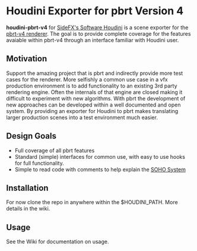 Houdini Exporter for pbrt Version 4
===================================

**houdini-pbrt-v4** for [SideFX's Software Houdini](http://www.sidefx.com) is a scene exporter for the
[pbrt-v4 renderer](http://pbrt.org/). The goal is to provide complete coverage for the features avaiable within pbrt-v4 through
an interface familiar with Houdini user.

Motivation
----------
Support the amazing project that is pbrt and indirectly provide more test cases for the renderer.
More selfishly a common use case in a vfx production environment is to add functionality to an existing 3rd party rendering engine.
Often the internals of that engine are closed making it difficult to experiment with new algorithms.
With pbrt the development of new approaches can be developed within a well documented and open system.
By providing an exporter for Houdini to pbrt makes translating larger production scenes into a test environment much easier.

Design Goals
------------
* Full coverage of all pbrt features
* Standard (simple) interfaces for common use, with easy to use hooks for full functionality.
* Simple to read code with comments to help explain the [SOHO System](https://www.sidefx.com/docs/hdk/_h_d_k__s_o_h_o.html)

Installation
------------
For now clone the repo in anywhere within the $HOUDINI_PATH. More details in the wiki.

Usage
-----
See the Wiki for documentation on usage.
